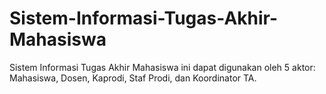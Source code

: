 # Sistem-Informasi-Tugas-Akhir-Mahasiswa
Sistem Informasi Tugas Akhir Mahasiswa ini dapat digunakan oleh 5 aktor: Mahasiswa, Dosen, Kaprodi, Staf Prodi, dan Koordinator TA.
